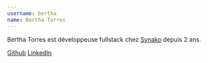 ```yaml
---
username: bertha
name: Bertha Torres
---
```


Bertha Torres est développeuse fullstack chez [Synako](https://www.synako.fr/) depuis 2 ans.

[Github](https://github.com/tatoberres)
[LinkedIn](https://www.linkedin.com/in/berthatorres/)
